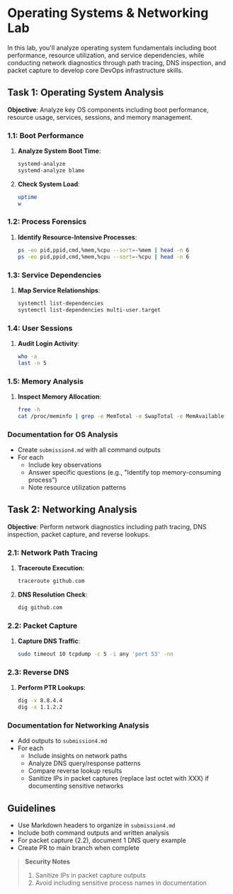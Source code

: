 
# Operating Systems & Networking Lab

In this lab, you'll analyze operating system fundamentals including boot performance, resource utilization, and service dependencies, while conducting network diagnostics through path tracing, DNS inspection, and packet capture to develop core DevOps infrastructure skills.

## Task 1: Operating System Analysis

**Objective**: Analyze key OS components including boot performance, resource usage, services, sessions, and memory management.

### 1.1: Boot Performance

1. **Analyze System Boot Time**:

   ```sh
   systemd-analyze
   systemd-analyze blame
   ```

2. **Check System Load**:

   ```sh
   uptime
   w
   ```

### 1.2: Process Forensics

1. **Identify Resource-Intensive Processes**:

   ```sh
   ps -eo pid,ppid,cmd,%mem,%cpu --sort=-%mem | head -n 6
   ps -eo pid,ppid,cmd,%mem,%cpu --sort=-%cpu | head -n 6
   ```

### 1.3: Service Dependencies

1. **Map Service Relationships**:

   ```sh
   systemctl list-dependencies
   systemctl list-dependencies multi-user.target
   ```

### 1.4: User Sessions

1. **Audit Login Activity**:

   ```sh
   who -a
   last -n 5
   ```

### 1.5: Memory Analysis

1. **Inspect Memory Allocation**:

   ```sh
   free -h
   cat /proc/meminfo | grep -e MemTotal -e SwapTotal -e MemAvailable
   ```

### Documentation for OS Analysis

- Create `submission4.md` with all command outputs
- For each
  - Include key observations
  - Answer specific questions (e.g., "Identify top memory-consuming process")
  - Note resource utilization patterns

## Task 2: Networking Analysis

**Objective**: Perform network diagnostics including path tracing, DNS inspection, packet capture, and reverse lookups.

### 2.1: Network Path Tracing

1. **Traceroute Execution**:

   ```sh
   traceroute github.com
   ```

2. **DNS Resolution Check**:

   ```sh
   dig github.com
   ```

### 2.2: Packet Capture

1. **Capture DNS Traffic**:

   ```sh
   sudo timeout 10 tcpdump -c 5 -i any 'port 53' -nn
   ```

### 2.3: Reverse DNS

1. **Perform PTR Lookups**:

   ```sh
   dig -x 8.8.4.4
   dig -x 1.1.2.2
   ```

### Documentation for Networking Analysis

- Add outputs to `submission4.md`
- For each
  - Include insights on network paths
  - Analyze DNS query/response patterns
  - Compare reverse lookup results
  - Sanitize IPs in packet captures (replace last octet with XXX) if documenting sensitive networks

## Guidelines

- Use Markdown headers to organize  in `submission4.md`
- Include both command outputs and written analysis
- For packet capture (2.2), document 1 DNS query example
- Create PR to main branch when complete

> **Security Notes**
>
> 1. Sanitize IPs in packet capture outputs
> 2. Avoid including sensitive process names in documentation
